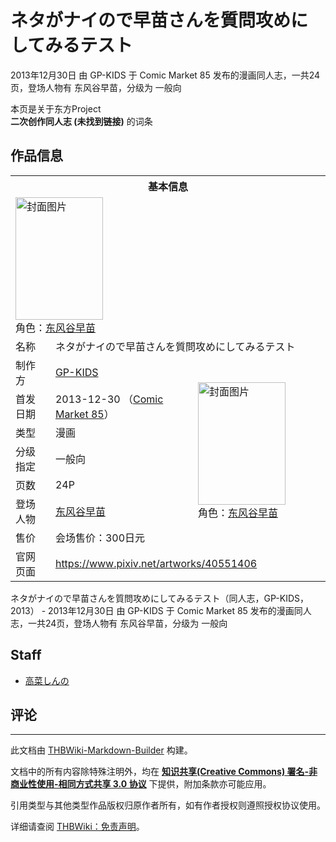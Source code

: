 # ネタがナイので早苗さんを質問攻めにしてみるテスト

<!-- source html: G:\repos\THBWiki-Markdown-Builder\THBWikiMarkdown\Temp\main\2\2b\ns0%3A%E3%83%8D%E3%82%BF%E3%81%8C%E3%83%8A%E3%82%A4%E3%81%AE%E3%81%A7%E6%97%A9%E8%8B%97%E3%81%95%E3%82%93%E3%82%92%E8%B3%AA%E5%95%8F%E6%94%BB%E3%82%81%E3%81%AB%E3%81%97%E3%81%A6%E3%81%BF%E3%82%8B%E3%83%86%E3%82%B9%E3%83%88.html -->

2013年12月30日 由 GP-KIDS 于 Comic Market 85 发布的漫画同人志，一共24页，登场人物有 东风谷早苗，分级为 一般向

本页是关于东方Project  
 **二次创作同人志 (未找到链接)** 的词条

## 作品信息

<table><tbody><tr><th colspan="3">基本信息</th></tr><tr><td class="cover-artwork-mobile" colspan="2"><a href="./文件-ネタがナイので早苗さんを質問攻めにしてみるテスト封面.jpg.md" class="image" title="封面图片"><img alt="封面图片" src="https://upload.thwiki.cc/thumb/8/81/%E3%83%8D%E3%82%BF%E3%81%8C%E3%83%8A%E3%82%A4%E3%81%AE%E3%81%A7%E6%97%A9%E8%8B%97%E3%81%95%E3%82%93%E3%82%92%E8%B3%AA%E5%95%8F%E6%94%BB%E3%82%81%E3%81%AB%E3%81%97%E3%81%A6%E3%81%BF%E3%82%8B%E3%83%86%E3%82%B9%E3%83%88%E5%B0%81%E9%9D%A2.jpg/140px-%E3%83%8D%E3%82%BF%E3%81%8C%E3%83%8A%E3%82%A4%E3%81%AE%E3%81%A7%E6%97%A9%E8%8B%97%E3%81%95%E3%82%93%E3%82%92%E8%B3%AA%E5%95%8F%E6%94%BB%E3%82%81%E3%81%AB%E3%81%97%E3%81%A6%E3%81%BF%E3%82%8B%E3%83%86%E3%82%B9%E3%83%88%E5%B0%81%E9%9D%A2.jpg" decoding="async" loading="lazy" width="140" height="196" srcset="https://upload.thwiki.cc/thumb/8/81/%E3%83%8D%E3%82%BF%E3%81%8C%E3%83%8A%E3%82%A4%E3%81%AE%E3%81%A7%E6%97%A9%E8%8B%97%E3%81%95%E3%82%93%E3%82%92%E8%B3%AA%E5%95%8F%E6%94%BB%E3%82%81%E3%81%AB%E3%81%97%E3%81%A6%E3%81%BF%E3%82%8B%E3%83%86%E3%82%B9%E3%83%88%E5%B0%81%E9%9D%A2.jpg/210px-%E3%83%8D%E3%82%BF%E3%81%8C%E3%83%8A%E3%82%A4%E3%81%AE%E3%81%A7%E6%97%A9%E8%8B%97%E3%81%95%E3%82%93%E3%82%92%E8%B3%AA%E5%95%8F%E6%94%BB%E3%82%81%E3%81%AB%E3%81%97%E3%81%A6%E3%81%BF%E3%82%8B%E3%83%86%E3%82%B9%E3%83%88%E5%B0%81%E9%9D%A2.jpg 1.5x, https://upload.thwiki.cc/thumb/8/81/%E3%83%8D%E3%82%BF%E3%81%8C%E3%83%8A%E3%82%A4%E3%81%AE%E3%81%A7%E6%97%A9%E8%8B%97%E3%81%95%E3%82%93%E3%82%92%E8%B3%AA%E5%95%8F%E6%94%BB%E3%82%81%E3%81%AB%E3%81%97%E3%81%A6%E3%81%BF%E3%82%8B%E3%83%86%E3%82%B9%E3%83%88%E5%B0%81%E9%9D%A2.jpg/280px-%E3%83%8D%E3%82%BF%E3%81%8C%E3%83%8A%E3%82%A4%E3%81%AE%E3%81%A7%E6%97%A9%E8%8B%97%E3%81%95%E3%82%93%E3%82%92%E8%B3%AA%E5%95%8F%E6%94%BB%E3%82%81%E3%81%AB%E3%81%97%E3%81%A6%E3%81%BF%E3%82%8B%E3%83%86%E3%82%B9%E3%83%88%E5%B0%81%E9%9D%A2.jpg 2x" data-file-width="740" data-file-height="1035"></a><div class="cover-char">角色：<a href="./东风谷早苗.md" title="东风谷早苗">东风谷早苗</a></div></td>
</tr><tr><td class="label">名称</td><td colspan="2"> ネタがナイので早苗さんを質問攻めにしてみるテスト </td></tr><tr><td class="label">制作方</td><td><a href="./GP-KIDS.md" title="GP-KIDS">GP-KIDS</a></td><td class="cover-artwork" rowspan="7" style="min-width:196px;"><a href="./文件-ネタがナイので早苗さんを質問攻めにしてみるテスト封面.jpg.md" class="image" title="封面图片"><img alt="封面图片" src="https://upload.thwiki.cc/thumb/8/81/%E3%83%8D%E3%82%BF%E3%81%8C%E3%83%8A%E3%82%A4%E3%81%AE%E3%81%A7%E6%97%A9%E8%8B%97%E3%81%95%E3%82%93%E3%82%92%E8%B3%AA%E5%95%8F%E6%94%BB%E3%82%81%E3%81%AB%E3%81%97%E3%81%A6%E3%81%BF%E3%82%8B%E3%83%86%E3%82%B9%E3%83%88%E5%B0%81%E9%9D%A2.jpg/140px-%E3%83%8D%E3%82%BF%E3%81%8C%E3%83%8A%E3%82%A4%E3%81%AE%E3%81%A7%E6%97%A9%E8%8B%97%E3%81%95%E3%82%93%E3%82%92%E8%B3%AA%E5%95%8F%E6%94%BB%E3%82%81%E3%81%AB%E3%81%97%E3%81%A6%E3%81%BF%E3%82%8B%E3%83%86%E3%82%B9%E3%83%88%E5%B0%81%E9%9D%A2.jpg" decoding="async" loading="lazy" width="140" height="196" srcset="https://upload.thwiki.cc/thumb/8/81/%E3%83%8D%E3%82%BF%E3%81%8C%E3%83%8A%E3%82%A4%E3%81%AE%E3%81%A7%E6%97%A9%E8%8B%97%E3%81%95%E3%82%93%E3%82%92%E8%B3%AA%E5%95%8F%E6%94%BB%E3%82%81%E3%81%AB%E3%81%97%E3%81%A6%E3%81%BF%E3%82%8B%E3%83%86%E3%82%B9%E3%83%88%E5%B0%81%E9%9D%A2.jpg/210px-%E3%83%8D%E3%82%BF%E3%81%8C%E3%83%8A%E3%82%A4%E3%81%AE%E3%81%A7%E6%97%A9%E8%8B%97%E3%81%95%E3%82%93%E3%82%92%E8%B3%AA%E5%95%8F%E6%94%BB%E3%82%81%E3%81%AB%E3%81%97%E3%81%A6%E3%81%BF%E3%82%8B%E3%83%86%E3%82%B9%E3%83%88%E5%B0%81%E9%9D%A2.jpg 1.5x, https://upload.thwiki.cc/thumb/8/81/%E3%83%8D%E3%82%BF%E3%81%8C%E3%83%8A%E3%82%A4%E3%81%AE%E3%81%A7%E6%97%A9%E8%8B%97%E3%81%95%E3%82%93%E3%82%92%E8%B3%AA%E5%95%8F%E6%94%BB%E3%82%81%E3%81%AB%E3%81%97%E3%81%A6%E3%81%BF%E3%82%8B%E3%83%86%E3%82%B9%E3%83%88%E5%B0%81%E9%9D%A2.jpg/280px-%E3%83%8D%E3%82%BF%E3%81%8C%E3%83%8A%E3%82%A4%E3%81%AE%E3%81%A7%E6%97%A9%E8%8B%97%E3%81%95%E3%82%93%E3%82%92%E8%B3%AA%E5%95%8F%E6%94%BB%E3%82%81%E3%81%AB%E3%81%97%E3%81%A6%E3%81%BF%E3%82%8B%E3%83%86%E3%82%B9%E3%83%88%E5%B0%81%E9%9D%A2.jpg 2x" data-file-width="740" data-file-height="1035"></a><div class="cover-char">角色：<a href="./东风谷早苗.md" title="东风谷早苗">东风谷早苗</a></div></td>
</tr><tr><td class="label">首发日期</td><td>2013-12-30&#160;（<a href="/展会作品列表?e=Comic+Market%2385">Comic Market 85</a>）</td></tr><tr><td class="label">类型</td><td>漫画</td></tr><tr><td class="label">分级指定</td><td>一般向</td></tr><tr><td class="label">页数</td><td>24P</td></tr><tr><td class="label">登场人物</td><td><a href="./东风谷早苗.md" title="东风谷早苗">东风谷早苗</a></td></tr><tr><td class="label">售价</td><td>会场售价：300日元</td></tr>
<tr><td class="label">官网页面</td><td colspan="2"><a rel="nofollow" class="external free" href="https://www.pixiv.net/artworks/40551406">https://www.pixiv.net/artworks/40551406</a></td></tr></tbody></table>

ネタがナイので早苗さんを質問攻めにしてみるテスト（同人志，GP-KIDS，2013） - 2013年12月30日 由 GP-KIDS 于 Comic Market 85 发布的漫画同人志，一共24页，登场人物有 东风谷早苗，分级为 一般向

## Staff
- [高菜しんの](./高菜しんの.md)


## 评论




---

此文档由 [THBWiki-Markdown-Builder](https://github.com/Delsin-Yu/THBWiki-Markdown-Builder) 构建。

文档中的所有内容除特殊注明外，均在 [**知识共享(Creative Commons) 署名-非商业性使用-相同方式共享 3.0 协议**](https://creativecommons.org/licenses/by-sa/3.0/deed.zh-hans) 下提供，附加条款亦可能应用。

引用类型与其他类型作品版权归原作者所有，如有作者授权则遵照授权协议使用。

详细请查阅 [THBWiki：免责声明](https://thbwiki.cc/THBWiki:%E5%85%8D%E8%B4%A3%E5%A3%B0%E6%98%8E)。

